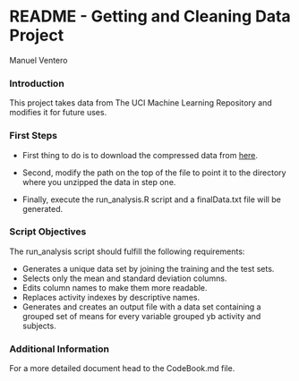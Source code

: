 # README - Getting and Cleaning Data Project

Manuel Ventero

### Introduction

This project takes data from The UCI Machine Learning Repository and modifies it for future uses.

### First Steps

- First thing to do is to download the compressed data from [here](https://d396qusza40orc.cloudfront.net/getdata%2Fprojectfiles%2FUCI%20HAR%20Dataset.zip).

- Second, modify the path on the top of the file to point it to the directory where you unzipped the data in step one.
- Finally, execute the run_analysis.R script and a finalData.txt file will be generated.

### Script Objectives

The run_analysis script should fulfill the following requirements:

- Generates a unique data set by joining the training and the test sets.
- Selects only the mean and standard deviation columns.
- Edits column names to make them more readable.
- Replaces activity indexes by descriptive names.
- Generates and creates an output file with a data set containing a grouped set of means for every variable grouped yb activity and subjects.

### Additional Information

For a more detailed document head to the CodeBook.md file.
